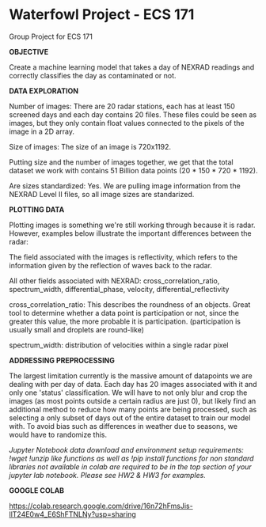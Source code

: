 # Waterfowl Project - ECS 171
Group Project for ECS 171

**OBJECTIVE**

Create a machine learning model that takes a day of NEXRAD readings and correctly classifies the day as contaminated or not.

**DATA EXPLORATION**

Number of images:
There are 20 radar stations, each has at least 150 screened days and each day contains 20 files. These files could be seen as images, but they only contain float values connected to the pixels of the image in a 2D array.

Size of images:
The size of an image is 720x1192.

Putting size and the number of images together, we get that the total dataset we work with contains 51 Billion data points (20 * 150 * 720 * 1192).

Are sizes standardized: Yes. We are pulling image information from the NEXRAD Level II files, so all image sizes are standarized.

**PLOTTING DATA**

Plotting images is something we're still working through because it is radar. However, examples below illustrate the important differences between the radar:


The field associated with the images is reflectivity, which refers to the information given by the reflection of waves back to the radar.

All other fields associated with NEXRAD: cross_correlation_ratio, spectrum_width, differential_phase, velocity, differential_reflectivity

cross_correlation_ratio: This describes the roundness of an objects. Great tool to determine whether a data point is participation or not, since the greater this value, the more probable it is participation. (participation is usually small and droplets are round-like) 

spectrum_width: distribution of velocities within a single radar pixel



**ADDRESSING PREPROCESSING**

The largest limitation currently is the massive amount of datapoints we are dealing with per day of data. Each day has 20 images associated with it and only one 'status' classification. We will have to not only blur and crop the images (as most points outside a certain radius are just 0), but likely find an additional method to reduce how many points are being processed, such as selecting a only subset of days out of the entire dataset to train our model with. To avoid bias such as differences in weather due to seasons, we would have to randomize this.

*Jupyter Notebook data download and environment setup requirements: !wget !unzip like functions as well as !pip install functions for non standard libraries not available in colab are required to be in the top section of your jupyter lab notebook. Please see HW2 & HW3 for examples.*

**GOOGLE COLAB**

https://colab.research.google.com/drive/16n72hFmsJis-llT24E0w4_E6ShFTNLNy?usp=sharing

